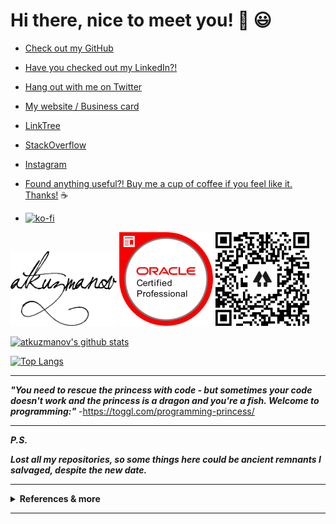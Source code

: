 # Hi there, nice to meet you! 👋 😃

- [Check out my GitHub](https://github.com/atkuzmanov)

- [Have you checked out my LinkedIn?!](https://www.linkedin.com/in/atkuzmanov/)

- [Hang out with me on Twitter](https://twitter.com/atkuzmanov)

- [My website / Business card](https://atkuzmanov.wordpress.com/)

- [LinkTree](https://linktr.ee/atkuzmanov)

- [StackOverflow](https://stackoverflow.com/users/2356062/atkuzmanov)

- [Instagram](https://www.instagram.com/atkuzmanov/)

- [Found anything useful?! Buy me a cup of coffee if you feel like it. Thanks!️](https://sites.google.com/view/atkuzmanov/home) ☕

- [![ko-fi](https://www.ko-fi.com/img/githubbutton_sm.svg)](https://ko-fi.com/V7V22AJ80)

<a href="https://atkuzmanov.wordpress.com/"><img src="https://raw.githubusercontent.com/atkuzmanov/atkuzmanov/master/resources/atkuzmanov-pretty.png" alt="stylized name" width="170" height="120"/></a>
<a href="https://www.youracclaim.com/badges/77eb4480-a202-44ae-85da-fb729e84081d/public_url"><img src="https://raw.githubusercontent.com/atkuzmanov/atkuzmanov/master/resources/atkuzmanov-ocjp-oracle-certified-professional-java-se-6-programmer.png" alt="ocjp badge" width="150" height="150"/></a>
<a href="https://linktr.ee/atkuzmanov"><img src="https://raw.githubusercontent.com/atkuzmanov/atkuzmanov/master/resources/atkuzmanov%20linktr%202020-08-13.png" alt="linktree qr code" width="150" height="150"/></a>

[![atkuzmanov's github stats](https://github-readme-stats.vercel.app/api?username=atkuzmanov&hide=contribs,issues&count_private=true&show_icons=true&theme=tokyonight)](https://github.com/anuraghazra/github-readme-stats)

[![Top Langs](https://github-readme-stats.vercel.app/api/top-langs/?username=atkuzmanov&hide=Rich%20Text%20Format,html,css,python,javascript&langs_count=10&layout=compact&theme=tokyonight)](https://github.com/anuraghazra/github-readme-stats)

---

***"You need to rescue the princess with code - but sometimes your code doesn't work and the princess is a dragon and you're a fish. Welcome to programming:"*** -<https://toggl.com/programming-princess/>

---

***P.S.***

***Lost all my repositories, so some things here could be ancient remnants I salvaged, despite the new date.***

---

<details>
  <summary> <strong>References & more</strong> </summary>
  <br/>

  <blockquote>
  References

  <https://pixabay.com/photos/abstract-art-modern-art-design-1245745/>

  <https://giphy.com/gifs/pixels-github-commit-26u4nJPf0JtQPdStq>

  <https://media.giphy.com/media/26u4nJPf0JtQPdStq/giphy.gif>

  <https://toggl.com/programming-princess/>

  <https://github.com/anuraghazra/github-readme-stats>

  <https://www.youracclaim.com/badges/77eb4480-a202-44ae-85da-fb729e84081d/public_url>
  </blockquote>
  
  <img src="https://media.giphy.com/media/26u4nJPf0JtQPdStq/giphy.gif" alt="example temporary" width="480" height="184"/> 

</details>

---

<!--

👋 😃
☕ 💻

<img src="./resources/abstract-1245745.jpg" alt="example temporary" width="640" height="350"/>

<img src="./resources/atkuzmanov%20linktr%202020-08-13.png" alt="example temporary" width="150" height="150"/>

<img src="./resources/atkuzmanov-pretty.png" alt="example temporary" width="150" height="100"/>

<img src="https://media.giphy.com/media/26u4nJPf0JtQPdStq/giphy.gif" alt="cover example temporary" width="480" height="184"/>

---

**atkuzmanov/atkuzmanov** is a ✨ _special_ ✨ repository because its `README.md` (this file) appears on your GitHub profile.

Here are some ideas to get you started:

- 🔭 I’m currently working on ...
- 🌱 I’m currently learning ...
- 👯 I’m looking to collaborate on ...
- 🤔 I’m looking for help with ...
- 💬 Ask me about ...
- 📫 How to reach me: ...
- 😄 Pronouns: ...
- ⚡ Fun fact: ...
-->
